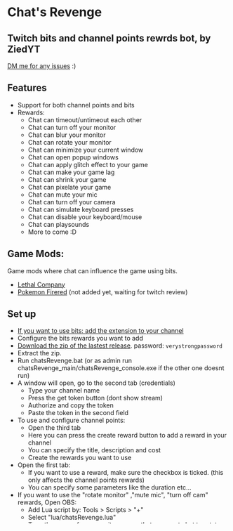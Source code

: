 # Chat's Revenge
## Twitch bits and channel points rewrds bot, by ZiedYT
[DM me for any issues](https://twitter.com/ZiedYT) :)
## Features
- Support for both channel points and bits
- Rewards:
    - Chat can timeout/untimeout each other
    - Chat can turn off your monitor
    - Chat can blur your monitor
    - Chat can rotate your monitor
    - Chat can minimize your current window
    - Chat can open popup windows
    - Chat can apply glitch effect to your game
    - Chat can make your game lag
    - Chat can shrink your game
    - Chat can pixelate your game
    - Chat can mute your mic
    - Chat can turn off your camera
    - Chat can simulate keyboard presses
    - Chat can disable your keyboard/mouse
    - Chat can playsounds
    - More to come :D
## Game Mods:
Game mods where chat can influence the game using bits.

- [Lethal Company](https://thunderstore.io/c/lethal-company/p/ZiedYT/ChatsRevenge/)
- [Pokemon Firered](https://github.com/ZiedYT/chatsRevenge-firered/)  (not added yet, waiting for twitch review)

## Set up
- [If you want to use bits: add the extension to your channel](https://dashboard.twitch.tv/extensions/6fwhzhvt0ljihf9o1vzvjfp12jvkax)
- Configure the bits rewards you want to add
- [Download the zip of the lastest release](https://github.com/ZiedYT/chats-revenge-public/releases/latest). password: `verystrongpassword`
- Extract the zip.
- Run chatsRevenge.bat (or as admin run chatsRevenge_main/chatsRevenge_console.exe if the other one doesnt run)
- A window will open, go to the second tab (credentials)
    - Type your channel name
    - Press the get token button (dont show stream)
    - Authorize and copy the token
    - Paste the token in the second field
- To use and configure channel points:
    - Open the third tab
    - Here you can press the create reward button to add a reward in your channel
    - You can specify the title, description and cost
    - Create the rewards you want to use
- Open the first tab:
    - If you want to use a reward, make sure the checkbox is ticked. (this only affects the channel points rewards)
    - You can specify some parameters like the duration etc...
- If you want to use the "rotate monitor" ,"mute mic", "turn off cam" rewards, Open OBS:
    - Add Lua script by: Tools > Scripts > "+"
    - Select "lua/chatsRevenge.lua"
    - Type the name of your monitor source that you want chat to rotate (So that It will rotate for you and chat).
        - Right click on the source > Transform > Edit Transform > Positional allignment: center.
        - DO THIS FOR EVERY SCENE WITH THIS MONITOR
    - Type the name of your camera source that you want chat to turn off
    - Type the audio source (mic) you want chat to mute
- If you want an overlay that shows your chat what effect is currently running, you can add this to your OBS as a source: http://localhost:23337/
  
## Advice
- First Tab:    
    - The stackable checkbox affects both channel points and bits
    - The other configurations on the first tab affect only affects channel points
- Configure the bits parameters (eg: duration) in the extension dashboard:
    - You can create multiple variations each with their bits amount:
      - Example: Multiple timeout options, the longer the duration the more bits are needed
  - IF YOU ARE USING TWO VARIATIONS OF THE SAME ACTION (EXAMPLE BITS AND CHANNEL POINTS) MAKE SURE THE STACKABLE PARAMETER IS ON
- More Info:
- If you minimize the window you will find the program in your tray, right click it    
- fail-safe: press on esc+q and the current effects will expire
- Camera:   
    - Allow chat to temporarily disabled your camera.     
    - For this, you have to set up the lua script in OBS as mentioned above.
    - You can specify the duration for which the camera will be disabled
    - You can specify if the duration is stackable
- Mute:
    - Allow chat to temporarily mute your OBS audio source.
    - You need to set up the lua script in OBS as mentioned above.
- Monitor:
    - Allow chat to temporarily disable/blur/rotate your monitors.
        -  For monitor rotation, make sure to set up the lua script in OBS as mentioned above. (so that it rotates for chat as well)
    - You can specify the duration for which the monitors will be affected
    - You can specify if the reward is stackable
- Window Effects:
    - Chat can apply effects (shrink, pixelate, lag, glitch) the game window.
    - You have to select your monitor that chat sees and select the game window
- Timeouts:
    - Allow chat to timeout each other.
    - Doesn't work on mods/vips
    - If you want to prevent more specific users from getting banned, make a text file named "immune.txt", and type the name of the users, each name in a new line
    - You can specify the duration for which the the chatter will be timed out for.
    - You can specify if the duration is stackable, ie the new time out duration = time left in the previous timeout + duration specified
- Untimeouts:
    - Allow chat to remove timeouts
- Keyboard:
    - Allow chat to simulate keyboard presses.
    - You can specify the duration of the key press
    - You can specify if the duration is stackable
    - You can choose which of the special keys can be simulated: alt, shift, ctrl, esc, enter, tab, function keys(f1, f2...)
- Playsounds:
    - To add a sound:
        - Creating a pastebin link
        - Uploading an mp3 to audio.jukehost.co.uk, copy its link
        - Add a new line in your pastebin, eg, file_name = drive_url
        - Copy the pastebin link in the field provided in the program/ extension dashboard(and select the bits amount)
    - Chat has to type the file name to play the sound (or a random one will be selected)

